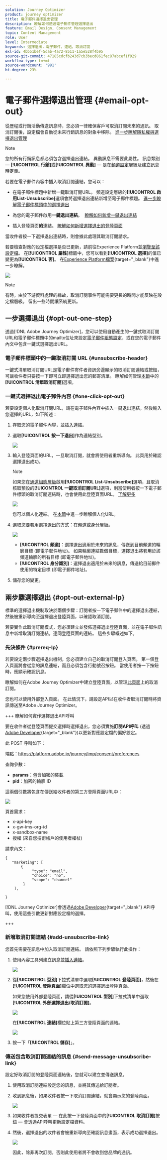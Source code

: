 ```yaml
---
solution: Journey Optimizer
product: journey optimizer
title: 電子郵件選擇退出管理
description: 瞭解如何透過電子郵件管理選擇退出
feature: Email Design, Consent Management
topic: Content Management
role: User
level: Intermediate
keywords: 選擇退出，電子郵件，連結，取消訂閱
exl-id: 4bb51bef-5dab-4a72-8511-1a5e528f4b95
source-git-commit: 47185cdcfb243d7cb3becd861fec87abcef1f929
workflow-type: tm+mt
source-wordcount: '991'
ht-degree: 23%

---
```


# 電子郵件選擇退出管理 {#email-opt-out}

從歷程或行銷活動傳送訊息時，您必須一律確保客戶可取消訂閱未來的通訊。 取消訂閱後，設定檔會自動從未來行銷訊息的對象中移除。  [進一步瞭解隱私權與選擇退出管理](../privacy/opt-out.md)

>[!NOTE]
>
>您的所有行銷訊息都必須包含選擇退出連結。 異動訊息不需要此屬性。 訊息類別 — **[!UICONTROL 行銷]**&#x200B;或&#x200B;**[!UICONTROL 異動]** — 是在[頻道設定](../configuration/channel-surfaces.md#email-type)層級及建立訊息時定義。

若要在電子郵件內容中插入取消訂閱連結，您可以：

* 在電子郵件標題中新增一鍵取消訂閱URL。 頻道設定層級的&#x200B;**[!UICONTROL 啟用List-Unsubscribe]**&#x200B;選項會將選擇退出連結新增至電子郵件標題。 [進一步瞭解電子郵件標頭中的選擇退出](#unsubscribe-header)

* 為您的電子郵件啟用&#x200B;**一鍵退出連結**。  [瞭解如何新增一鍵退出連結](#one-click-opt-out)

* 插入登陸頁面&#x200B;**的**&#x200B;連結。 [瞭解如何新增選擇退出的登陸頁面](#opt-out-external-lp)

當收件者按一下選擇退出連結時，則會據此處理其取消訂閱請求。

若要檢查對應的設定檔選擇是否已更新，請前往Experience Platform並[瀏覽至該設定檔](https://experienceleague.adobe.com/zh-hant/docs/experience-platform/profile/ui/user-guide#attributes-tab)。 在&#x200B;**[!UICONTROL 屬性]**&#x200B;標籤中，您可以看到&#x200B;**[!UICONTROL 選擇]**&#x200B;的值已變更為&#x200B;**[!UICONTROL 否]**。 在[Experience Platform檔案](https://experienceleague.adobe.com/zh-hant/docs/experience-platform/profile/ui/user-guide#browse-identity){target="_blank"}中進一步瞭解。

![](assets/opt-out-profile-choice.png)

>[!NOTE]
>
>有時，由於下游資料處理的緣故，取消訂閱事件可能需要更長的時間才能反映在設定檔層級。 留出一些時間讓系統更新。

## 一步選擇退出 {#opt-out-one-step}

透過[!DNL Adobe Journey Optimizer]，您可以使用自動產生的一鍵式取消訂閱URL和電子郵件標題中的mailto位址來設定[電子郵件組態設定](email-settings.md#list-unsubscribe)，或在您的電子郵件內文中包含一鍵式選擇退出URL。

### 電子郵件標頭中的一鍵取消訂閱 URL {#unsubscribe-header}

一鍵式清單取消訂閱URL是電子郵件寄件者資訊旁邊顯示的取消訂閱連結或按鈕，可讓收件者只要按一下即可立即選擇退出您的郵寄清單。 瞭解如何管理[本節](list-unsubscribe.md)中的&#x200B;**[!UICONTROL 清單取消訂閱]**&#x200B;選項。

### 一鍵式選擇退出電子郵件內容 {#one-click-opt-out}

若要設定個人化取消訂閱URL，請在電子郵件內容中插入一鍵退出連結，然後輸入您選擇的URL，如下所述：

1. 存取您的電子郵件內容，並[插入連結](../email/message-tracking.md#insert-links)。
1. 選取&#x200B;**[!UICONTROL 按一下退出]**&#x200B;作為連結型別。

   ![](assets/message-tracking-opt-out.png)

1. 輸入登陸頁面的URL，一旦取消訂閱，就會將使用者重新導向。 此頁用於確認選擇退出成功。

   >[!NOTE]
   >
   >如果您在[通道組態層級](email-settings.md#list-unsubscribe)啟用&#x200B;**[!UICONTROL List-Unsubscribe]**&#x200B;選項，且取消核取預設的&#x200B;**[!UICONTROL 一鍵取消訂閱URL]**&#x200B;選項，則當使用者按一下電子郵件標頭的取消訂閱連結時，也會使用此登陸頁面URL。 [了解更多](list-unsubscribe.md)

   ![](assets/message-tracking-opt-out-confirmation.png)

   您可以個人化連結。 在[本節](../personalization/personalization-syntax.md)中進一步瞭解個人化URL。

1. 選取您要套用選擇退出的方式：在頻道或身分層級。

   ![](assets/message-tracking-opt-out-level.png)

   * **[!UICONTROL 頻道]**：選擇退出適用於未來的訊息，傳送到目前頻道的輪廓目標 (即電子郵件地址)。 如果輪廓連結數個目標，選擇退出將套用於該頻道輪廓的所有目標 (即電子郵件地址)。
   * **[!UICONTROL 身分識別]**：選擇退出適用於未來的訊息，傳送給目前郵件使用的特定目標 (即電子郵件地址)。
     <!--* **[!UICONTROL Subscription]**: The opt-out applies to future messages associated with a specific subscription list. This option can only be selected if the current message is associated with a subscription list.-->

1. 儲存您的變更。


## 兩步驟選擇退出 {#opt-out-external-lp}

標準的選擇退出機制取決於兩個步驟：訂閱者按一下電子郵件中的選擇退出連結，然後被重新導向至選擇退出登陸頁面，以確認取消訂閱。

若要實作此取消訂閱模式，您必須建立並發佈選擇退出登陸頁面，並在電子郵件訊息中新增取消訂閱連結，連同登陸頁面的連結。 這些步驟概述如下。


### 先決條件 {#prereq-lp}

若要設定兩步驟選擇退出機制，您必須建立自己的取消訂閱登入頁面。 第一個登入頁面將會從您的訊息連結，而且必須包含行動號召按鈕。 當使用者按一下按鈕時，應顯示確認訊息。

瞭解如何在Adobe Journey Optimizer中建立登陸頁面，以管理[此頁面](../landing-pages/lp-use-cases.md#opt-out)上的取消訂閱。

您也可以使用外部登入頁面。 在此情況下，請設定API以在收件者取消訂閱時將資訊傳送至Adobe Journey Optimizer。

+++ 瞭解如何實作選擇退出API呼叫

要在收件者從登陸頁面提交選擇時選擇退出，您必須實施&#x200B;**訂閱API呼叫** (透過[Adobe Developer](https://developer.adobe.com){target="_blank"})以更新對應設定檔的偏好設定。

此 POST 呼叫如下：

端點：https://platform.adobe.io/journey/imp/consent/preferences

查詢參數：

* **params**：包含加密的裝載
* **pid**：加密的輪廓 ID

這兩個引數將包含在傳送給收件者的第三方登陸頁面URL中：

![](assets/opt-out-parameters.png)

頁首需求：

* x-api-key
* x-gw-ims-org-id
* x-sandbox-name
* 授權 (來自您技術帳戶的使用者權杖)

請求內文：

```
{
   "marketing": [
       {
            "type": "email",           
            "choice": "no",          
            "scope": "channel"       
        }
    ],
 
}
```

[!DNL Journey Optimizer]會透過[Adobe Developer](https://developer.adobe.com){target="_blank"} API呼叫，使用這些引數更新對應設定檔的選擇。

+++


### 新增取消訂閱連結 {#add-unsubscribe-link}

您首先需要在訊息中加入取消訂閱連結。 請依照下列步驟執行此操作：

1. 使用內容工具列建立訊息並[插入連結](../email/message-tracking.md#insert-links)。

   ![](assets/opt-out-insert-link.png)

1. 從&#x200B;**[!UICONTROL 型別]**&#x200B;下拉式清單中選取&#x200B;**[!UICONTROL 登陸頁面]**，然後在&#x200B;**[!UICONTROL 登陸頁面]**&#x200B;欄位中選取您的選擇退出登陸頁面。

   如果您使用外部登陸頁面，請從&#x200B;**[!UICONTROL 型別]**&#x200B;下拉式清單中選取&#x200B;**[!UICONTROL 外部選擇退出/取消訂閱]**。

   ![](assets/opt-out-link-type.png)

   在&#x200B;**[!UICONTROL 連結]**&#x200B;欄位貼上第三方登陸頁面的連結。

   ![](assets/opt-out-link-url.png)

1. 按一下「**[!UICONTROL 儲存]**」。


### 傳送包含取消訂閱連結的訊息 {#send-message-unsubscribe-link}

設定好取消訂閱的登陸頁面連結後，您就可以建立並傳送訊息。

1. 使用取消訂閱連結設定您的訊息，並將其傳送給訂閱者。

1. 收到訊息後，如果收件者按一下取消訂閱連結，就會顯示您的登陸頁面。

   ![](assets/opt-out-lp-example.png)

1. 如果收件者提交表單 — 在此按一下登陸頁面中的&#x200B;**[!UICONTROL 取消訂閱]**&#x200B;按鈕 — 會透過API呼叫更新設定檔資料。

1. 然後，選擇退出的收件者會被重新導向至確認訊息畫面，表示成功選擇退出。

   ![](assets/opt-out-confirmation-example.png)

   因此，除非再次訂閱，否則此使用者將不會收到您品牌的通訊。


